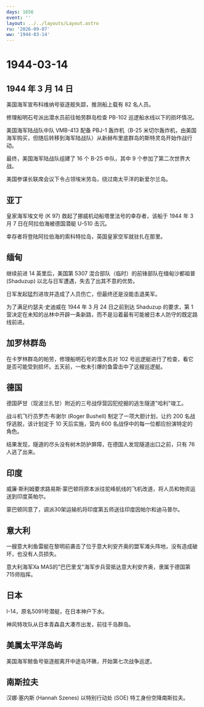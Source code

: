 ```yaml
---
days: 1656
event: ''
layout: ../../layouts/Layout.astro
ru: '2026-09-07'
ww: '1944-03-14'
---
```


# 1944-03-14

## 1944 年 3 月 14 日

美国海军宣布科维纳号驱逐舰失踪，推测船上载有 82 名人员。

修理船明石号派出潜水员前往帕劳群岛检查 PB-102 巡逻船水线以下的损坏情况。

美国海军陆战队中队 VMB-413 配备 PBJ-1 轰炸机（B-25
米切尔轰炸机，由美国海军购买，但随后转移到海军陆战队）从新赫布里底群岛的斯特灵岛开始作战行动。

最终，美国海军陆战队组建了 16 个 B-25 中队，其中 9
个参加了第二次世界大战。

美国参谋长联席会议下令占领埃米劳岛，绕过南太平洋的新爱尔兰岛。

## 亚丁

皇家海军埃文号 (K 97) 救起了挪威机动船塔里法号的幸存者，该船于 1944 年 3
月 7 日在阿拉伯海被德国潜艇 U-510 击沉。

幸存者将登陆阿拉伯海的索科特拉岛，英国皇家空军就驻扎在那里。

## 缅甸

继续前进 14 英里后，美国第 5307 混合部队（临时）的前锋部队在缅甸沙都祖普
(Shaduzup) 以北与日军遭遇，失去了出其不意的优势。

日军发起猛烈进攻并造成了人员伤亡，但最终还是没能击退美军。

为了满足约瑟夫·史迪威在 1944 年 3 月 24 日之前到达 Shaduzup 的要求，第 1
营决定在未知的丛林中开辟一条新路，而不是沿着最有可能被日本人防守的既定路线前进。

## 加罗林群岛

在卡罗林群岛的帕劳，修理船明石号的潜水员对 102
号巡逻艇进行了检查，看它是否可能受到损坏。五天前，一枚未引爆的鱼雷击中了这艘巡逻艇。

## 德国

德国萨甘（现波兰扎甘）附近的三号战俘营囚犯挖掘的逃生隧道"哈利"竣工。

战斗机飞行员罗杰·布谢尔 (Roger Bushell) 制定了一项大胆计划，让约 200
名战俘逃脱，该计划定于 10 天后实施，营内 600
名战俘中的每一位都应扮演特定的角色。

结果发现，隧道的尽头没有树木防护屏障，在德国人发现隧道出口之前，只有 76
人逃了出来。

## 印度

威廉·斯利姆要求路易斯·蒙巴顿将原本派往驼峰航线的飞机改道，将人员和物资运送到印度英帕尔。

蒙巴顿同意了，调派30架运输机将印度第五师送往印度因帕尔和迪马普尔。

## 意大利

一艘意大利鱼雷艇在黎明前袭击了位于意大利安齐奥的盟军滩头阵地，没有造成破坏，也没有人员损失。

意大利海军Xa
MAS的"巴巴里戈"海军步兵营抵达意大利安齐奥，隶属于德国第715师指挥。

## 日本

I-14，原名5091号潜艇，在日本神户下水。

神风特攻队从日本青森县大凑市出发，前往千岛群岛。

## 美属太平洋岛屿

美国海军鲸鱼号驱逐舰离开中途岛环礁，开始第七次战争巡逻。

## 南斯拉夫

汉娜·塞内斯 (Hannah Szenes) 以特别行动处 (SOE) 特工身份空降南斯拉夫。